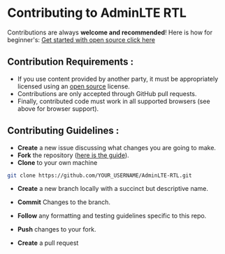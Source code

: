 
# Contributing to AdminLTE RTL

Contributions are always **welcome and recommended**! Here is how for beginner's: [Get started with open source click here](https://youtu.be/GbqSvJs-6W4)

## Contribution Requirements :
* If you use content provided by another party, it must be appropriately licensed using an [open source](https://opensource.org/licenses) license.
* Contributions are only accepted through GitHub pull requests.
* Finally, contributed code must work in all supported browsers (see above for browser support).
## Contributing Guidelines :
* **Create** a new issue discussing what changes you are going to make.
* **Fork** the repository ([here is the guide](https://help.github.com/articles/fork-a-repo/)).
* **Clone** to your own machine

```bash
git clone https://github.com/YOUR_USERNAME/AdminLTE-RTL.git
```
* **Create** a new branch locally with a succinct but descriptive name.
* **Commit** Changes to the branch.

* **Follow** any formatting and testing guidelines specific to this repo.
* **Push** changes to your fork.
* **Create** a pull request
